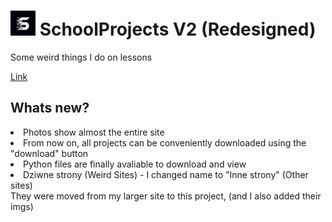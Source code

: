 # <img src="/favicon/apple-touch-icon.png" height="40px" width="40px"> SchoolProjects V2 (Redesigned)
Some weird things I do on lessons

[Link](https://sp.285.works)

## Whats new?
<li>Photos show almost the entire site</li>
<li>From now on, all projects can be conveniently downloaded using the "download" button</li>
<li>Python files are finally avaliable to download and view</li>
<li>Dziwne strony (Weird Sites) -  I changed name to "Inne strony" (Other sites)<br> 
They were moved from my larger site to this project, (and I also added their imgs)</li>


